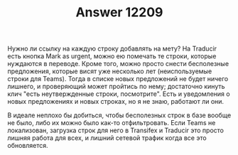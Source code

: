 ﻿---
title: "Answer 12209"
se.owner.user_id: 240512
se.owner.display_name: "MSDN.WhiteKnight"
se.owner.link: "https://ru.meta.stackoverflow.com/users/240512/msdn-whiteknight"
se.answer_id: 12209
se.question_id: 12179
se.post_type: answer
se.is_accepted: False
---
<p>Нужно ли ссылку на каждую строку добавлять на мету? На Traducir есть кнопка Mark as urgent, можно ею помечать те строки, которые нуждаются в переводе. Кроме того, можно просто снести бесполезные предложения, которые висят уже несколько лет (неиспользуемые строки для Teams). Тогда в списке новых предложений не будет ничего лишнего, и проверяющий может пройтись по нему; достаточно кинуть клич &quot;есть неутвержденные строки, посмотрите&quot;. Есть и уведомления о новых предложениях и новых строках, но я не знаю, работают ли они.</p>
<p>В идеале неплохо бы добиться, чтобы бесполезных строк в базе вообще не было, либо их можно было как-то отфильтровать. Если Teams не локализован, загрузка строк для него в Transifex и Traducir это просто лишняя работа для всех, и лишний сетевой трафик когда все это обновляется.</p>
